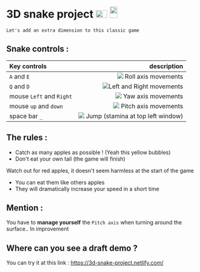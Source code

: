 # 3D snake project <img src="https://upload.wikimedia.org/wikipedia/commons/thumb/4/4a/Sphere_wireframe_10deg_10r.svg/600px-Sphere_wireframe_10deg_10r.svg.png" width="30" height="20"/> <img src="http://www.iconarchive.com/download/i24292/martin-berube/animal/snake.ico" width="20" height="30"/>

```mardown
Let's add an extra dimension to this classic game
```
 ## Snake controls : 
| Key controls                | description |
|:--------------------------- | -------------------------------: |  
| `A` and `E`                 |  <img src="https://render.githubusercontent.com/render/math?math=\rightleftarrows "> Roll axis movements              |	
| `Q` and `D`                 | <img src="https://render.githubusercontent.com/render/math?math=\circlearrowright ">Left and Right movements         |
| mouse `Left` and `Right`    | <img src="https://render.githubusercontent.com/render/math?math=\Updownarrow "> Yaw axis movements               |
| mouse `up` and `down`       | <img src="https://render.githubusercontent.com/render/math?math=\Leftrightarrow "> Pitch axis movements             |
| space bar `_`                   | <img src="https://render.githubusercontent.com/render/math?math=\uparrow" > Jump (stamina at top left window)|

## The rules : 
- Catch as many apples as possible ! (Yeah this yellow bubbles)
- Don't eat your own tail (the game will finish)

Watch out for red apples, it doesn't seem harmless at the start of the game
- You can eat them like others apples
- They will dramatically increase your speed in a short time

## Mention :
You have to **manage yourself** the `Pitch axis` when turning around the surface.. In improvement 

## Where can you see a draft demo ?
You can try it at this link : https://3d-snake-project.netlify.com/
